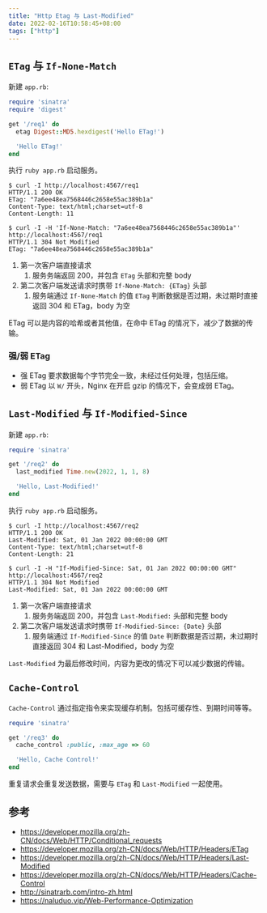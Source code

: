 ```yaml
---
title: "Http Etag 与 Last-Modified"
date: 2022-02-16T10:58:45+08:00
tags: ["http"]
---
```


## `ETag` 与 `If-None-Match`

新建 `app.rb`:

```ruby
require 'sinatra'
require 'digest'

get '/req1' do
  etag Digest::MD5.hexdigest('Hello ETag!')

  'Hello ETag!'
end
```

执行 `ruby app.rb` 启动服务。

```text
$ curl -I http://localhost:4567/req1
HTTP/1.1 200 OK
ETag: "7a6ee48ea7568446c2658e55ac389b1a"
Content-Type: text/html;charset=utf-8
Content-Length: 11

$ curl -I -H 'If-None-Match: "7a6ee48ea7568446c2658e55ac389b1a"' http://localhost:4567/req1
HTTP/1.1 304 Not Modified
ETag: "7a6ee48ea7568446c2658e55ac389b1a"
```
1. 第一次客户端直接请求
    1. 服务务端返回 200，并包含 `ETag` 头部和完整 body
2. 第二次客户端发送请求时携带 `If-None-Match: {ETag}` 头部
    1. 服务端通过 `If-None-Match` 的值 `ETag` 判断数据是否过期，未过期时直接返回 304 和 ETag，body 为空

ETag 可以是内容的哈希或者其他值，在命中 ETag 的情况下，减少了数据的传输。

### 强/弱 ETag

- 强 ETag 要求数据每个字节完全一致，未经过任何处理，包括压缩。
- 弱 ETag 以 `W/` 开头，Nginx 在开启 gzip 的情况下，会变成弱 ETag。

## `Last-Modified` 与 `If-Modified-Since`

新建 `app.rb`:

```ruby
require 'sinatra'

get '/req2' do
  last_modified Time.new(2022, 1, 1, 8)

  'Hello, Last-Modified!'
end
```

执行 `ruby app.rb` 启动服务。

```text
$ curl -I http://localhost:4567/req2
HTTP/1.1 200 OK
Last-Modified: Sat, 01 Jan 2022 00:00:00 GMT
Content-Type: text/html;charset=utf-8
Content-Length: 21

$ curl -I -H "If-Modified-Since: Sat, 01 Jan 2022 00:00:00 GMT" http://localhost:4567/req2 
HTTP/1.1 304 Not Modified
Last-Modified: Sat, 01 Jan 2022 00:00:00 GMT
```

1. 第一次客户端直接请求
    1. 服务务端返回 200，并包含 `Last-Modified:` 头部和完整 body
2. 第二次客户端发送请求时携带 `If-Modified-Since: {Date}` 头部
    1. 服务端通过 `If-Modified-Since` 的值 `Date` 判断数据是否过期，未过期时直接返回 304 和 Last-Modified，body 为空


`Last-Modified` 为最后修改时间，内容为更改的情况下可以减少数据的传输。

## `Cache-Control`

`Cache-Control` 通过指定指令来实现缓存机制。包括可缓存性、到期时间等等。

```ruby
require 'sinatra'

get '/req3' do
  cache_control :public, :max_age => 60

  'Hello, Cache Control!'
end
```

重复请求会重复发送数据，需要与 `ETag` 和 `Last-Modified` 一起使用。

## 参考

- <https://developer.mozilla.org/zh-CN/docs/Web/HTTP/Conditional_requests>
- <https://developer.mozilla.org/zh-CN/docs/Web/HTTP/Headers/ETag>
- <https://developer.mozilla.org/zh-CN/docs/Web/HTTP/Headers/Last-Modified>
- <https://developer.mozilla.org/zh-CN/docs/Web/HTTP/Headers/Cache-Control>
- <http://sinatrarb.com/intro-zh.html>
- <https://naluduo.vip/Web-Performance-Optimization>
